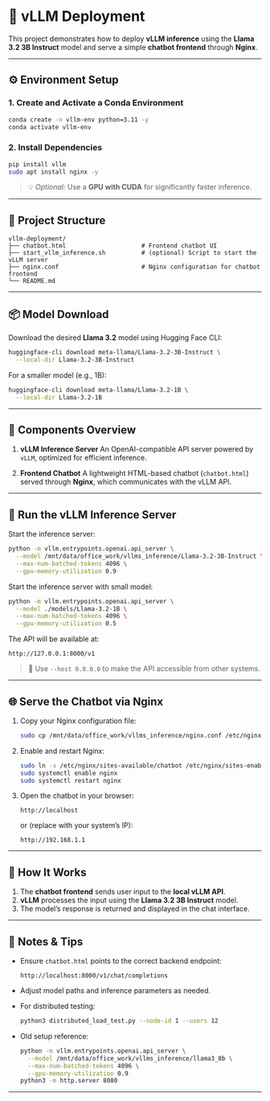 # 🧠 vLLM Deployment

This project demonstrates how to deploy **vLLM inference** using the **Llama 3.2 3B Instruct** model and serve a simple **chatbot frontend** through **Nginx**.

---

## ⚙️ Environment Setup

### 1. Create and Activate a Conda Environment

```bash
conda create -n vllm-env python=3.11 -y
conda activate vllm-env
```

### 2. Install Dependencies

```bash
pip install vllm
sudo apt install nginx -y
```

> 💡 *Optional:* Use a **GPU with CUDA** for significantly faster inference.

---

## 📁 Project Structure

```
vllm-deployment/
├── chatbot.html                     # Frontend chatbot UI
├── start_vllm_inference.sh          # (optional) Script to start the vLLM server
├── nginx.conf                       # Nginx configuration for chatbot frontend
└── README.md
```

---

## 📦 Model Download

Download the desired **Llama 3.2** model using Hugging Face CLI:

```bash
huggingface-cli download meta-llama/Llama-3.2-3B-Instruct \
  --local-dir Llama-3.2-3B-Instruct
```

For a smaller model (e.g., 1B):

```bash
huggingface-cli download meta-llama/Llama-3.2-1B \
  --local-dir Llama-3.2-1B
```

---

## 🚀 Components Overview

1. **vLLM Inference Server**
   An OpenAI-compatible API server powered by `vLLM`, optimized for efficient inference.

2. **Frontend Chatbot**
   A lightweight HTML-based chatbot (`chatbot.html`) served through **Nginx**, which communicates with the vLLM API.

---

## 🧩 Run the vLLM Inference Server

Start the inference server:

```bash
python -m vllm.entrypoints.openai.api_server \
  --model /mnt/data/office_work/vllms_inference/Llama-3.2-3B-Instruct \
  --max-num-batched-tokens 4096 \
  --gpu-memory-utilization 0.9
```

Start the inference server with small model:

```bash
python -m vllm.entrypoints.openai.api_server \
  --model ./models/Llama-3.2-1B \
  --max-num-batched-tokens 4096 \
  --gpu-memory-utilization 0.5
```

The API will be available at:

```
http://127.0.0.1:8000/v1
```

> 🧠 Use `--host 0.0.0.0` to make the API accessible from other systems.

---

## 🌐 Serve the Chatbot via Nginx

1. Copy your Nginx configuration file:

   ```bash
   sudo cp /mnt/data/office_work/vllms_inference/nginx.conf /etc/nginx/sites-available/chatbot
   ```

2. Enable and restart Nginx:

   ```bash
   sudo ln -s /etc/nginx/sites-available/chatbot /etc/nginx/sites-enabled/
   sudo systemctl enable nginx
   sudo systemctl restart nginx
   ```

3. Open the chatbot in your browser:

   ```
   http://localhost
   ```

   or (replace with your system’s IP):

   ```
   http://192.168.1.1
   ```

---

## 🧠 How It Works

1. The **chatbot frontend** sends user input to the **local vLLM API**.
2. **vLLM** processes the input using the **Llama 3.2 3B Instruct** model.
3. The model’s response is returned and displayed in the chat interface.

---

## 🧾 Notes & Tips

* Ensure `chatbot.html` points to the correct backend endpoint:

  ```
  http://localhost:8000/v1/chat/completions
  ```
* Adjust model paths and inference parameters as needed.
* For distributed testing:

  ```bash
  python3 distributed_load_test.py --node-id 1 --users 12
  ```
* Old setup reference:

  ```bash
  python -m vllm.entrypoints.openai.api_server \
    --model /mnt/data/office_work/vllms_inference/llama3_8b \
    --max-num-batched-tokens 4096 \
    --gpu-memory-utilization 0.9
  python3 -m http.server 8080
  ```

---
